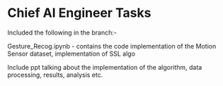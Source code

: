 # Chief AI Engineer Tasks

Included the following in the branch:-

Gesture_Recog.ipynb - contains the code implementation of the Motion Sensor dataset, implementation of SSL algo

Include ppt talking about the implementation of the algorithm, data processing, results, analysis etc. 

